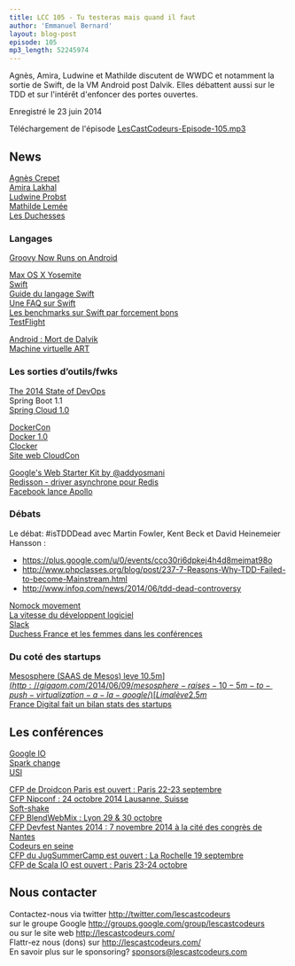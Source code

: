 ```yaml
---
title: LCC 105 - Tu testeras mais quand il faut
author: 'Emmanuel Bernard'
layout: blog-post
episode: 105
mp3_length: 52245974
---
```

Agnès, Amira, Ludwine et Mathilde discutent de WWDC et notamment la sortie de Swift, de la VM Android post Dalvik.
Elles débattent aussi sur le TDD et sur l'intérêt d'enfoncer des portes ouvertes.

Enregistré le 23 juin 2014

Téléchargement de l'épisode [LesCastCodeurs-Episode-105.mp3](http://traffic.libsyn.com/lescastcodeurs/LesCastCodeurs-Episode-105.mp3)  

## News

[Agnès Crepet](https://twitter.com/agnes_crepet)  
[Amira Lakhal](https://twitter.com/MiraLak)  
[Ludwine Probst](https://twitter.com/nivdul)  
[Mathilde Lemée](https://twitter.com/MathildeLemee)  
[Les Duchesses](http://www.duchess-france.org)  

### Langages

[Groovy Now Runs on Android](http://www.infoq.com/news/2014/06/groovy-android)  

[Max OS X Yosemite](https://www.apple.com/osx/preview/mac-and-ios/)  
[Swift](https://developer.apple.com/swift/)  
[Guide du langage Swift](https://itunes.apple.com/gb/book/swift-programming-language/id881256329?mt=11)  
[Une FAQ sur Swift](http://www.raywenderlich.com/74138/swift-language-faq)  
[Les benchmarks sur Swift par forcement bons](http://www.infoq.com/news/2014/06/apple-swift-performance-hit)  
[TestFlight](http://www.infoq.com/news/2014/06/apple-ios8-testflight)  

[Android : Mort de Dalvik](http://m.nextinpact.com/news/88246-android-google-remplace-officiellement-dalvik-par-son-android-runtime.htm)  
[Machine virtuelle ART](http://javamind-fr.blogspot.fr/2014/06/art-nouvelle-machine-virtuelle-java.html)  

### Les sorties d’outils/fwks

[The 2014 State of DevOps](http://continuousdelivery.com/2014/06/the-2014-state-of-devops-report-is-here)  
Spring Boot 1.1  
[Spring Cloud 1.0](http://projects.spring.io/spring-cloud/)  

[DockerCon](http://blog.mistra.fr/dockercon-la-premiere-conference-sur-docker)  
[Docker 1.0](http://www.infoq.com/news/2014/06/docker_1.0)  
[Clocker](http://www.infoq.com/news/2014/06/clocker)  
[Site web CloudCon](http://cloudconexpo.com)  

[Google's Web Starter Kit by @addyosmani](https://t.co/SJF0ZFIxrR)  
[Redisson - driver asynchrone pour Redis](https://github.com/mrniko/redisson)  
[Facebook lance Apollo](http://www.infoq.com/news/2014/06/facebook-apollo?utm_source=infoq&utm_medium=popular_links_homepage)  

### Débats

Le débat: #isTDDDead avec Martin Fowler, Kent Beck et David Heinemeier Hansson :

- <https://plus.google.com/u/0/events/cco30ri6dpkej4h4d8mejmat98o>
- <http://www.phpclasses.org/blog/post/237-7-Reasons-Why-TDD-Failed-to-become-Mainstream.html>
- <http://www.infoq.com/news/2014/06/tdd-dead-controversy>

[Nomock movement](http://antoniogoncalves.org/2012/11/27/launching-the-nomock-movement/)  
[La vitesse du développent logiciel](http://www.targetprocess.com/articles/speed-in-software-development.html)  
[Slack](https://slack.com)  
[Duchess France et les femmes dans les conférences](http://www.duchess-france.org)  

### Du coté des startups

[Mesosphere (SAAS de Mesos) leve 10.5m$](http://gigaom.com/2014/06/09/mesosphere-raises-10-5m-to-push-virtualization-a-la-google/)  
[Lima lève 2.5m$](http://www.rudebaguette.com/2014/06/04/frances-biggest-kickstarter-success-lima-raises-2-5m-series-partech-ventures/)  
[France Digital fait un bilan stats des startups](http://www.rudebaguette.com/2014/06/12/france-digitales-annual-report-shows-startup-growth-strong-france/)  

## Les conférences

[Google IO](https://developers.google.com/events/io/)  
[Spark change](http://www.infoq.com/news/2014/06/spark-change-conference)  
[USI](http://www.usievents.com/)  

[CFP de Droidcon Paris est ouvert : Paris 22-23 septembre](http://fr.droidcon.com/2013/)  
[CFP Nipconf : 24 octobre 2014 Lausanne, Suisse](http://nipconf.com)  
[Soft-shake](http://soft-shake.ch/2014/)  
[CFP BlendWebMix : Lyon 29 & 30 octobre](http://www.blendwebmix.com)  
[CFP Devfest Nantes 2014 : 7 novembre 2014 à la cité des congrès de Nantes](http://devfest.gdgnantes.com)  
[Codeurs en seine](http://www.codeursenseine.com/2014/)  
[CFP du JugSummerCamp est ouvert : La Rochelle 19 septembre](http://www.jugsummercamp.org/)  
[CFP de Scala IO est ouvert : Paris 23-24 octobre](http://www.scala.io)  

## Nous contacter

Contactez-nous via twitter <http://twitter.com/lescastcodeurs>  
sur le groupe Google <http://groups.google.com/group/lescastcodeurs>  
ou sur le site web <http://lescastcodeurs.com/>  
Flattr-ez nous (dons) sur <http://lescastcodeurs.com/>  
En savoir plus sur le sponsoring? sponsors@lescastcodeurs.com
